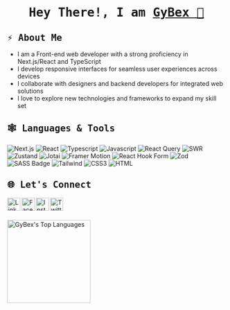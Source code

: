 <h1 align="center">
     <samp>
        Hey There!, I am
          <b>
                  <a target="_blank" href="https://gybex.dev">GyBex 👋
                  </a>
            </b>
        </samp>
</h1>

<h2>
     <samp>
         <b>
            ⚡ About Me
         </b>
     </samp>
</h2>

- I am a Front-end web developer with a strong proficiency in Next.js/React and TypeScript
- I develop responsive interfaces for seamless user experiences across devices
- I collaborate with designers and backend developers for integrated web solutions
- I love to explore new technologies and frameworks to expand my skill set

<h2>
     <samp>
         <b>
             🕸 Languages & Tools
         </b>
     </samp>
</h2>

![Next.js](https://img.shields.io/badge/next.js-000000?style=for-the-badge&logo=nextdotjs&logoColor=white)
![React](https://img.shields.io/badge/-React-61DBFB?style=for-the-badge&labelColor=black&logo=react&logoColor=61DBFB)
![Typescript](https://img.shields.io/badge/Typescript-007acc?style=for-the-badge&labelColor=black&logo=typescript&logoColor=007acc)
![Javascript](https://img.shields.io/badge/Javascript-F0DB4F?style=for-the-badge&labelColor=black&logo=javascript&logoColor=F0DB4F)
![React Query](https://img.shields.io/badge/-React_Query-FF4154?style=for-the-badge&logo=react%20query&logoColor=white)
![SWR](https://img.shields.io/badge/SWR-000000?style=for-the-badge&logo=vercel&logoColor=ffffff&labelColor=000000)
![Zustand](https://img.shields.io/badge/-Zustand-FF3E00?style=for-the-badge&labelColor=black&logo=zustand&logoColor=FF3E00)
![Jotai](https://img.shields.io/badge/Jotai-000000?style=for-the-badge&logo=jotai&logoColor=ffffff&labelColor=000000)
![Framer Motion](https://img.shields.io/badge/-Framer_Motion-0055FF?style=for-the-badge&labelColor=black&logo=framer&logoColor=0055FF)
![React Hook Form](https://img.shields.io/badge/-React_Hook_Form-FF69B4?style=for-the-badge&labelColor=black&logo=react&logoColor=FF69B4)
![Zod](https://img.shields.io/badge/-Zod-0000FF?style=for-the-badge&labelColor=black&logo=zod&logoColor=0000FF)
![SASS Badge](https://img.shields.io/badge/Sass-CC6699?style=for-the-badge&logo=sass&logoColor=white)
![Tailwind](https://img.shields.io/badge/Tailwind_CSS-092749?style=for-the-badge&logo=tailwindcss&logoColor=06B6D4&labelColor=000000)
![CSS3](https://img.shields.io/badge/CSS3-1572B6?style=for-the-badge&logo=css3&logoColor=white)
![HTML](https://img.shields.io/badge/HTML5-E34F26?style=for-the-badge&logo=html5&logoColor=white)
<br>

<h2>
     <samp>
         <b>
              🌐 Let's Connect
         </b>
     </samp>
</h2>

<a href="https://www.linkedin.com/in/enock-yawson-696b71222" target="_blank">
  <img align="left" alt="Linkedin" width="30px" src="https://cdn-icons-png.flaticon.com/512/174/174857.png" />
</a>
<a href="https://www.facebook.com/gybex.enock" target="_blank">
  <img align="left" alt="Facebook" width="30px" src="https://upload.wikimedia.org/wikipedia/commons/thumb/c/cd/Facebook_logo_%28square%29.png/600px-Facebook_logo_%28square%29.png" />
</a>
<a href="https://www.instagram.com/gybex.enock" target="_blank">
  <img align="left" alt="Instagram" width="30px" src="https://upload.wikimedia.org/wikipedia/commons/thumb/a/a5/Instagram_icon.png/600px-Instagram_icon.png?20200512141346" />
</a>
<a href="https://twitter.com/gybex_enock" target="_blank">
  <img align="left" alt="Twitter" width="30px" src="https://cdn-icons-png.flaticon.com/512/733/733579.png" />
</a>
<br>
<br>
<br>
 
<img alt="GyBex's Top Languages" src="https://github-readme-stats.vercel.app/api/top-langs/?username=Yawson-Enoch&theme=gruvbox&border_color=d65d0e&layout=compact" height="192px"/>
